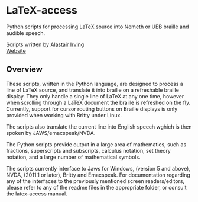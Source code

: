 # LaTeX-access

Python scripts for processing LaTeX source into Nemeth or UEB braille and
audible speech.

Scripts written by [Alastair Irving](https://github.com/ajirving)
<br>
[Website](https://latex-access.github.io/)

## Overview

These scripts, written in the Python language, are designed to
process a line of LaTeX source, and translate it into braille on a refreshable braille display. They only handle a single
line of LaTeX at any one time, however when scrolling through a
LaTeX document the braille is refreshed on the fly.  Currently, support for cursor routing buttons on Braille displays is only provided when working with Brltty under Linux.


The scripts also translate the current line into English speech wghich
  is then spoken by JAWS/emacspeak/NVDA.

The Python scripts provide output in a large area of
mathematics, such as fractions, superscripts and subscripts,
calculus notation, set theory notation, and a large number of
mathematical symbols.

The scripts currently interface to Jaws for Windows, (version 5 and
above), NVDA, (2011.1 or later), Brltty and Emacspeak.  For documentation regarding any 
of the interfaces to the previously mentioned screen readers/editors,
please refer to any of the readme files in the appropriate folder, or consult the latex-access manual.
